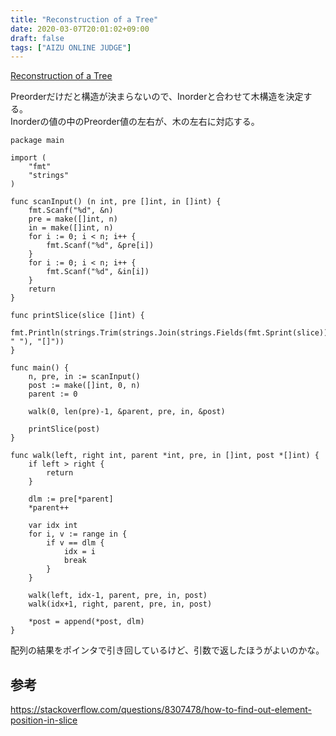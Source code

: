 ```yaml
---
title: "Reconstruction of a Tree"
date: 2020-03-07T20:01:02+09:00
draft: false
tags: ["AIZU ONLINE JUDGE"]
---
```


[Reconstruction of a Tree](https://onlinejudge.u-aizu.ac.jp/problems/ALDS1_7_D)

Preorderだけだと構造が決まらないので、Inorderと合わせて木構造を決定する。  
Inorderの値の中のPreorder値の左右が、木の左右に対応する。

```golang
package main

import (
    "fmt"
    "strings"
)

func scanInput() (n int, pre []int, in []int) {
    fmt.Scanf("%d", &n)
    pre = make([]int, n)
    in = make([]int, n)
    for i := 0; i < n; i++ {
        fmt.Scanf("%d", &pre[i])
    }
    for i := 0; i < n; i++ {
        fmt.Scanf("%d", &in[i])
    }
    return
}

func printSlice(slice []int) {
    fmt.Println(strings.Trim(strings.Join(strings.Fields(fmt.Sprint(slice)), " "), "[]"))
}

func main() {
    n, pre, in := scanInput()
    post := make([]int, 0, n)
    parent := 0

    walk(0, len(pre)-1, &parent, pre, in, &post)

    printSlice(post)
}

func walk(left, right int, parent *int, pre, in []int, post *[]int) {
    if left > right {
        return
    }

    dlm := pre[*parent]
    *parent++

    var idx int
    for i, v := range in {
        if v == dlm {
            idx = i
            break
        }
    }

    walk(left, idx-1, parent, pre, in, post)
    walk(idx+1, right, parent, pre, in, post)

    *post = append(*post, dlm)
}
```

配列の結果をポインタで引き回しているけど、引数で返したほうがよいのかな。

## 参考
https://stackoverflow.com/questions/8307478/how-to-find-out-element-position-in-slice